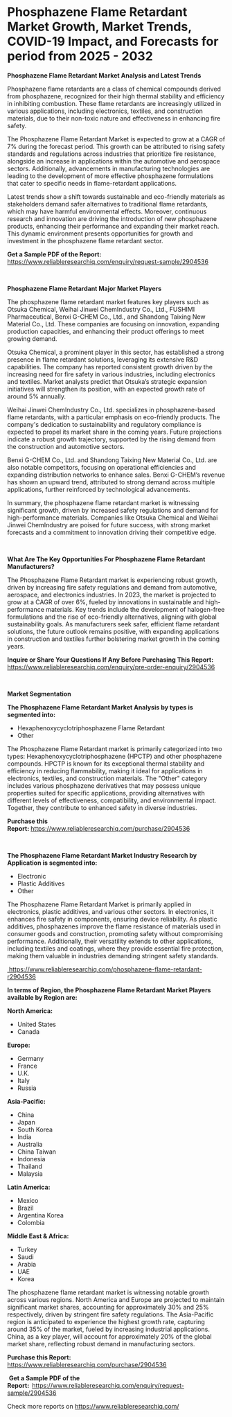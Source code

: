 <p><h1>Phosphazene Flame Retardant Market Growth, Market Trends, COVID-19 Impact, and Forecasts for period from 2025 - 2032</h1></p><p><strong>Phosphazene Flame Retardant Market Analysis and Latest Trends</strong></p>
<p><p>Phosphazene flame retardants are a class of chemical compounds derived from phosphazene, recognized for their high thermal stability and efficiency in inhibiting combustion. These flame retardants are increasingly utilized in various applications, including electronics, textiles, and construction materials, due to their non-toxic nature and effectiveness in enhancing fire safety.</p><p>The Phosphazene Flame Retardant Market is expected to grow at a CAGR of 7% during the forecast period. This growth can be attributed to rising safety standards and regulations across industries that prioritize fire resistance, alongside an increase in applications within the automotive and aerospace sectors. Additionally, advancements in manufacturing technologies are leading to the development of more effective phosphazene formulations that cater to specific needs in flame-retardant applications.</p><p>Latest trends show a shift towards sustainable and eco-friendly materials as stakeholders demand safer alternatives to traditional flame retardants, which may have harmful environmental effects. Moreover, continuous research and innovation are driving the introduction of new phosphazene products, enhancing their performance and expanding their market reach. This dynamic environment presents opportunities for growth and investment in the phosphazene flame retardant sector.</p></p>
<p><strong>Get a Sample PDF of the Report:&nbsp;</strong> <a href="https://www.reliableresearchiq.com/enquiry/request-sample/2904536?utm_campaign=3381&utm_medium=2&utm_source=Github&utm_content=ia&utm_term=12032025&utm_id=phosphazene-flame-retardant">https://www.reliableresearchiq.com/enquiry/request-sample/2904536</a></p>
<p>&nbsp;</p>
<p><strong>Phosphazene Flame Retardant Major Market Players</strong></p>
<p><p>The phosphazene flame retardant market features key players such as Otsuka Chemical, Weihai Jinwei ChemIndustry Co., Ltd., FUSHIMI Pharmaceutical, Benxi G-CHEM Co., Ltd., and Shandong Taixing New Material Co., Ltd. These companies are focusing on innovation, expanding production capacities, and enhancing their product offerings to meet growing demand.</p><p>Otsuka Chemical, a prominent player in this sector, has established a strong presence in flame retardant solutions, leveraging its extensive R&D capabilities. The company has reported consistent growth driven by the increasing need for fire safety in various industries, including electronics and textiles. Market analysts predict that Otsuka’s strategic expansion initiatives will strengthen its position, with an expected growth rate of around 5% annually.</p><p>Weihai Jinwei ChemIndustry Co., Ltd. specializes in phosphazene-based flame retardants, with a particular emphasis on eco-friendly products. The company's dedication to sustainability and regulatory compliance is expected to propel its market share in the coming years. Future projections indicate a robust growth trajectory, supported by the rising demand from the construction and automotive sectors.</p><p>Benxi G-CHEM Co., Ltd. and Shandong Taixing New Material Co., Ltd. are also notable competitors, focusing on operational efficiencies and expanding distribution networks to enhance sales. Benxi G-CHEM’s revenue has shown an upward trend, attributed to strong demand across multiple applications, further reinforced by technological advancements.</p><p>In summary, the phosphazene flame retardant market is witnessing significant growth, driven by increased safety regulations and demand for high-performance materials. Companies like Otsuka Chemical and Weihai Jinwei ChemIndustry are poised for future success, with strong market forecasts and a commitment to innovation driving their competitive edge.</p></p>
<p>&nbsp;</p>
<p><strong>What Are The Key Opportunities For Phosphazene Flame Retardant Manufacturers?</strong></p>
<p><p>The Phosphazene Flame Retardant market is experiencing robust growth, driven by increasing fire safety regulations and demand from automotive, aerospace, and electronics industries. In 2023, the market is projected to grow at a CAGR of over 6%, fueled by innovations in sustainable and high-performance materials. Key trends include the development of halogen-free formulations and the rise of eco-friendly alternatives, aligning with global sustainability goals. As manufacturers seek safer, efficient flame retardant solutions, the future outlook remains positive, with expanding applications in construction and textiles further bolstering market growth in the coming years.</p></p>
<p><strong>Inquire or Share Your Questions If Any Before Purchasing This Report:</strong> <a href="https://www.reliableresearchiq.com/enquiry/pre-order-enquiry/2904536?utm_campaign=3381&utm_medium=2&utm_source=Github&utm_content=ia&utm_term=12032025&utm_id=phosphazene-flame-retardant">https://www.reliableresearchiq.com/enquiry/pre-order-enquiry/2904536</a></p>
<p>&nbsp;</p>
<p><strong>Market Segmentation</strong></p>
<p><strong>The Phosphazene Flame Retardant Market Analysis by types is segmented into:</strong></p>
<p><ul><li>Hexaphenoxycyclotriphosphazene Flame Retardant</li><li>Other</li></ul></p>
<p><p>The Phosphazene Flame Retardant market is primarily categorized into two types: Hexaphenoxycyclotriphosphazene (HPCTP) and other phosphazene compounds. HPCTP is known for its exceptional thermal stability and efficiency in reducing flammability, making it ideal for applications in electronics, textiles, and construction materials. The "Other" category includes various phosphazene derivatives that may possess unique properties suited for specific applications, providing alternatives with different levels of effectiveness, compatibility, and environmental impact. Together, they contribute to enhanced safety in diverse industries.</p></p>
<p><strong>Purchase this Report:&nbsp;</strong><a href="https://www.reliableresearchiq.com/purchase/2904536?utm_campaign=3381&utm_medium=2&utm_source=Github&utm_content=ia&utm_term=12032025&utm_id=phosphazene-flame-retardant">https://www.reliableresearchiq.com/purchase/2904536</a></p>
<p>&nbsp;</p>
<p><strong>The Phosphazene Flame Retardant Market Industry Research by Application is segmented into:</strong></p>
<p><ul><li>Electronic</li><li>Plastic Additives</li><li>Other</li></ul></p>
<p><p>The Phosphazene Flame Retardant Market is primarily applied in electronics, plastic additives, and various other sectors. In electronics, it enhances fire safety in components, ensuring device reliability. As plastic additives, phosphazenes improve the flame resistance of materials used in consumer goods and construction, promoting safety without compromising performance. Additionally, their versatility extends to other applications, including textiles and coatings, where they provide essential fire protection, making them valuable in industries demanding stringent safety standards.</p></p>
<p><a href="https://www.reliableresearchiq.com/phosphazene-flame-retardant-r2904536?utm_campaign=3381&utm_medium=2&utm_source=Github&utm_content=ia&utm_term=12032025&utm_id=phosphazene-flame-retardant">&nbsp;https://www.reliableresearchiq.com/phosphazene-flame-retardant-r2904536</a></p>
<p><strong>In terms of Region, the Phosphazene Flame Retardant Market Players available by Region are:</strong></p>
<p>
    <p> <strong> North America: </strong>
        <ul>
            <li>United States</li>
            <li>Canada</li>
        </ul>
        </p> 
    <p> <strong> Europe: </strong>
        <ul>
            <li>Germany</li>
            <li>France</li>
            <li>U.K.</li>
            <li>Italy</li>
            <li>Russia</li>
        </ul>
        </p> 
    <p> <strong> Asia-Pacific: </strong>
        <ul>
            <li>China</li>
            <li>Japan</li>
            <li>South Korea</li>
            <li>India</li>
            <li>Australia</li>
            <li>China Taiwan</li>
            <li>Indonesia</li>
            <li>Thailand</li>
            <li>Malaysia</li>
        </ul>
        </p> 
    <p> <strong> Latin America: </strong>
        <ul>
            <li>Mexico</li>
            <li>Brazil</li>
            <li>Argentina Korea</li>
            <li>Colombia</li>
        </ul>
        </p> 
    <p> <strong> Middle East & Africa: </strong>
        <ul>
            <li>Turkey</li>
            <li>Saudi</li>
            <li>Arabia</li>
            <li>UAE</li>
            <li>Korea</li>
        </ul>
    </p>
    </p>
<p><p>The phosphazene flame retardant market is witnessing notable growth across various regions. North America and Europe are projected to maintain significant market shares, accounting for approximately 30% and 25% respectively, driven by stringent fire safety regulations. The Asia-Pacific region is anticipated to experience the highest growth rate, capturing around 35% of the market, fueled by increasing industrial applications. China, as a key player, will account for approximately 20% of the global market share, reflecting robust demand in manufacturing sectors.</p></p>
<p><strong>Purchase this Report: </strong><a href="https://www.reliableresearchiq.com/purchase/2904536?utm_campaign=3381&utm_medium=2&utm_source=Github&utm_content=ia&utm_term=12032025&utm_id=phosphazene-flame-retardant">https://www.reliableresearchiq.com/purchase/2904536</a></p>
<p>&nbsp;<strong>Get a Sample PDF of the Report:&nbsp;&nbsp;</strong><a href="https://www.reliableresearchiq.com/enquiry/request-sample/2904536?utm_campaign=3381&utm_medium=2&utm_source=Github&utm_content=ia&utm_term=12032025&utm_id=phosphazene-flame-retardant">https://www.reliableresearchiq.com/enquiry/request-sample/2904536</a></p>
<p><strong></strong></p>
<p>Check more reports on <a href="https://www.reliableresearchiq.com/?utm_campaign=3381&utm_medium=2&utm_source=Github&utm_content=ia&utm_term=12032025&utm_id=phosphazene-flame-retardant">https://www.reliableresearchiq.com/</a></p>
